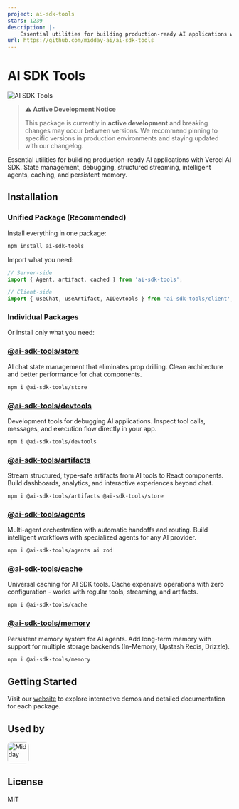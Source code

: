 ```yaml
---
project: ai-sdk-tools
stars: 1239
description: |-
    Essential utilities for building production-ready AI applications with Vercel AI SDK. State management, debugging, structured streaming, intelligent agents, and caching.
url: https://github.com/midday-ai/ai-sdk-tools
---
```


# AI SDK Tools

![AI SDK Tools](image.png)

> **⚠️ Active Development Notice**
> 
> This package is currently in **active development** and breaking changes may occur between versions. We recommend pinning to specific versions in production environments and staying updated with our changelog.

Essential utilities for building production-ready AI applications with Vercel AI SDK. State management, debugging, structured streaming, intelligent agents, caching, and persistent memory.

## Installation

### Unified Package (Recommended)

Install everything in one package:

```bash
npm install ai-sdk-tools
```

Import what you need:

```typescript
// Server-side
import { Agent, artifact, cached } from 'ai-sdk-tools';

// Client-side
import { useChat, useArtifact, AIDevtools } from 'ai-sdk-tools/client';
```

### Individual Packages

Or install only what you need:

### [@ai-sdk-tools/store](./packages/store)
AI chat state management that eliminates prop drilling. Clean architecture and better performance for chat components.

```bash
npm i @ai-sdk-tools/store
```

### [@ai-sdk-tools/devtools](./packages/devtools)
Development tools for debugging AI applications. Inspect tool calls, messages, and execution flow directly in your app.

```bash
npm i @ai-sdk-tools/devtools
```

### [@ai-sdk-tools/artifacts](./packages/artifacts)
Stream structured, type-safe artifacts from AI tools to React components. Build dashboards, analytics, and interactive experiences beyond chat.

```bash
npm i @ai-sdk-tools/artifacts @ai-sdk-tools/store
```

### [@ai-sdk-tools/agents](./packages/agents)
Multi-agent orchestration with automatic handoffs and routing. Build intelligent workflows with specialized agents for any AI provider.

```bash
npm i @ai-sdk-tools/agents ai zod
```

### [@ai-sdk-tools/cache](./packages/cache)
Universal caching for AI SDK tools. Cache expensive operations with zero configuration - works with regular tools, streaming, and artifacts.

```bash
npm i @ai-sdk-tools/cache
```

### [@ai-sdk-tools/memory](./packages/memory)
Persistent memory system for AI agents. Add long-term memory with support for multiple storage backends (In-Memory, Upstash Redis, Drizzle).

```bash
npm i @ai-sdk-tools/memory
```

## Getting Started

Visit our [website](https://ai-sdk-tools.dev) to explore interactive demos and detailed documentation for each package.

## Used by

<a href="https://midday.ai">
  <img src="https://pbs.twimg.com/profile_images/1930607581971501057/vz4YyNOV_400x400.png" alt="Midday" width="48" height="48" style="vertical-align:middle; border-radius:8px;" />
</a>

## License

MIT

